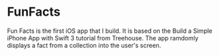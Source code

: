 # FunFacts
Fun Facts is the first iOS app that I build. It is based on the Build a Simple iPhone App with Swift 3 tutorial from Treehouse. The app ramdomly displays a fact from a collection into the user's screen.
